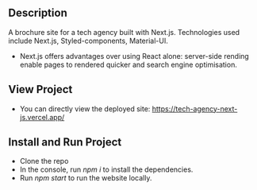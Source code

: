 ## Description
A brochure site for a tech agency built with Next.js.
Technologies used include Next.js, Styled-components, Material-UI.

- Next.js offers advantages over using React alone: server-side rending enable pages to rendered quicker and search engine optimisation.

## View Project
- You can directly view the deployed site: https://tech-agency-next-js.vercel.app/

## Install and Run Project
- Clone the repo
- In the console, run *npm i* to install the dependencies.
- Run *npm start* to run the website locally.
